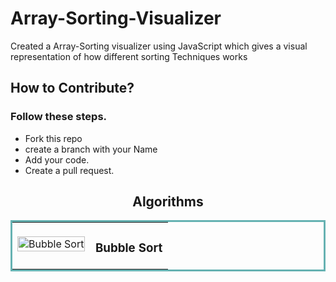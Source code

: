 # Array-Sorting-Visualizer

Created a Array-Sorting visualizer using JavaScript which gives a visual representation of how different sorting Techniques works

## How to Contribute?

### Follow these steps.

- Fork this repo
- create a branch with your Name
- Add your code.
- Create a pull request.

<h2 align="center">Algorithms</h2>
<table bordercolor="#66b2b2">
    <tr>
    <td width="50%" valign="top">
        <br />
            <img src="https://user-images.githubusercontent.com/105217843/194765054-e602842a-3b16-4467-8b6e-d44509a40209.gif" width="100%" alt="Bubble Sort"/>
        <br />
    </td>
    <td width="50%" valign="top">
    <h3 align="center">Bubble Sort</h3>
    </td>
  </tr>
</table>
